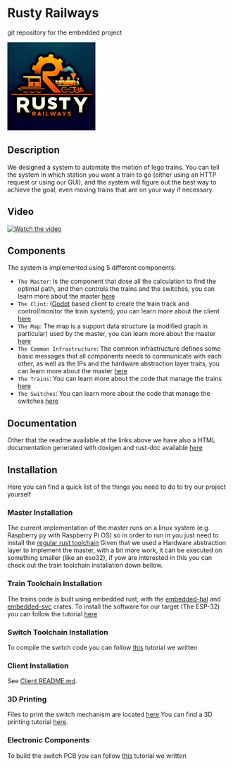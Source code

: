 # Rusty Railways
git repository for the embedded project

<img alt="Rusty Railways Logo" src="imgs/logo.png" width="200" height="200">

## Description

We designed a system to automate the motion of lego trains.
You can tell the system in which station you want a train to go (either using an HTTP request or using our GUI),
and the system will figure out the best way to achieve the goal, even moving trains that are on your
way if necessary. 

## Video

[![Watch the video](https://img.youtube.com/vi/AwafprRb6JQ/0.jpg)](https://youtu.be/AwafprRb6JQ)

## Components

The system is implemented using 5 different components:

 - `The Master`: Is the component that dose all the calculation to find the optimal path, and then controls the trains and the switches, you can learn more about the master [here](./master/readme.md)
 - `The Clint`: ([Godot](https://godotengine.org/) based client to create the train track and control/monitor the train system), you can learn more about the client [here](./client/README.md)
 - `The Map`: The map is a support data structure (a modified graph in particular) used by the master, you can learn more about the master [here](./map/readme.md)
 - `The Common Infrastructure`: The common infrastructure defines some basic messages that all components needs to communicate with each other, as well as the IPs and the hardware abstraction layer traits, you can learn more about the master [here](./common_infrastructure/readme.md)
 - `The Trains`: You can learn more about the code that manage the trains [here](./train/rust/readme.md)
 - `The Switches`: You can learn more about the code that manage the switches [here](./switch/readme.md)

## Documentation

Other that the readme available at the links above we have also a HTML documentation generated with 
doxigen and rust-doc available [here](https://mrlakige.github.io/rusty_railways/)

## Installation

Here you can find a quick list of the things you need to do to try our project yourself 

### Master Installation
The current implementation of the master runs on a linux system (e.g. Raspberry py with Raspberry Pi OS) so in order to run in you just need to install the [regular rust toolchain](https://www.rust-lang.org/tools/install)
Given that we used a Hardware abstraction layer to implement the master, with a bit more work, it can be executed on something smaller (like an eso32), if yow are interested in this you can check out the train toolchain installation down bellow. 

### Train Toolchain Installation
The trains code is built using embedded rust, with the [embedded-hal](https://github.com/rust-embedded/embedded-hal) and [embedded-svc](https://github.com/esp-rs/embedded-svc/tree/master) crates. To install the software for our target (The ESP-32) you can follow the tutorial [here](https://github.com/esp-rs/esp-idf-template?tab=readme-ov-file#prerequisites)

### Switch Toolchain Installation
To compile the switch code you can follow [this](./switch/readme.md) tutorial we written

### Client Installation
See [Client README.md](https://github.com/MrLakige/rusty_railways/blob/main/client/README.md).

### 3D Printing
Files to print the switch mechanism are located [here](./switch/hardware/Switch_3D_print/)
You can find a 3D printing tutorial [here](https://all3dp.com/1/cura-tutorial-software-slicer-cura-3d/).  

### Electronic Components

To build the switch PCB you can follow [this](switch#pcb) tutorial we written
